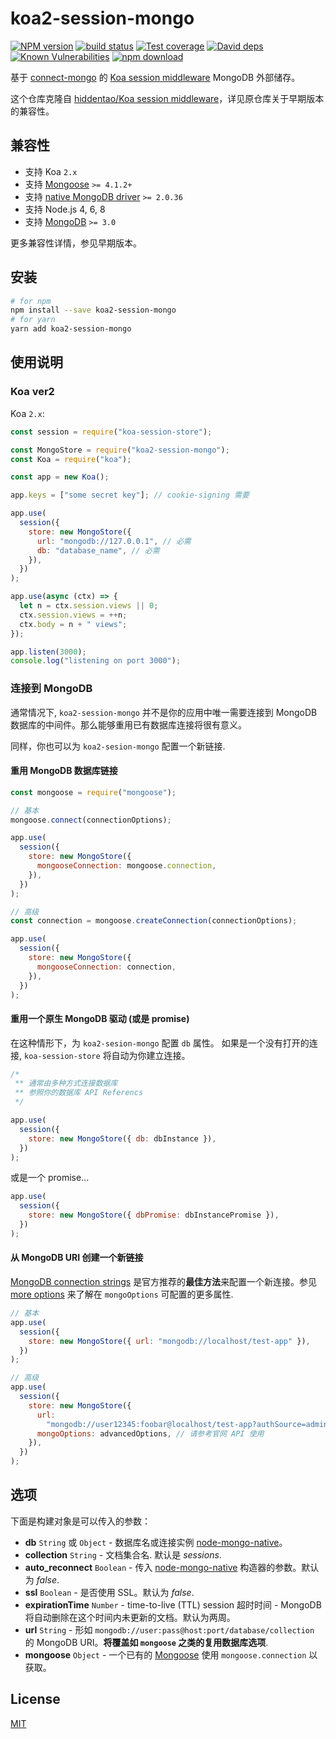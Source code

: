 # koa2-session-mongo

[![NPM version][npm-image]][npm-url]
[![build status][travis-image]][travis-url]
[![Test coverage][codecov-image]][codecov-url]
[![David deps][david-image]][david-url]
[![Known Vulnerabilities][snyk-image]][snyk-url]
[![npm download][download-image]][download-url]

[npm-image]: https://img.shields.io/npm/v/koa2-session-mongo.svg?style=flat-square
[npm-url]: https://npmjs.org/package/koa2-session-mongo
[travis-image]: https://img.shields.io/travis/Mitscherlich/koa2-session-mongo.svg?style=flat-square
[travis-url]: https://travis-ci.org/Mitscherlich/koa2-session-mongo
[codecov-image]: https://img.shields.io/codecov/c/github/Mitscherlich/koa2-session-mongo.svg?style=flat-square
[codecov-url]: https://codecov.io/github/Mitscherlich/koa2-session-mongo?branch=master
[david-image]: https://img.shields.io/david/Mitscherlich/koa2-session-mongo.svg?style=flat-square
[david-url]: https://david-dm.org/Mitscherlich/koa2-session-mongo
[snyk-image]: https://snyk.io/test/npm/koa2-session-mongo/badge.svg?style=flat-square
[snyk-url]: https://snyk.io/test/npm/koa2-session-mongo
[download-image]: https://img.shields.io/npm/dm/koa2-session-mongo.svg?style=flat-square
[download-url]: https://npmjs.org/package/koa2-session-mongo

基于 [connect-mongo](https://github.com/jdesboeufs/connect-mongo) 的 [Koa session middleware](https://github.com/hiddentao/koa-session-store) MongoDB 外部储存。

这个仓库克隆自 [hiddentao/Koa session middleware](https://github.com/hiddentao/koa-session-store)，详见原仓库关于早期版本的兼容性。

## 兼容性

- 支持 Koa `2.x`
- 支持 [Mongoose](http://mongoosejs.com/index.html) `>= 4.1.2+`
- 支持 [native MongoDB driver](http://mongodb.github.io/node-mongodb-native/) `>= 2.0.36`
- 支持 Node.js 4, 6, 8
- 支持 [MongoDB](https://www.mongodb.com/) `>= 3.0`

更多兼容性详情，参见早期版本。

## 安装

```bash
# for npm
npm install --save koa2-session-mongo
# for yarn
yarn add koa2-session-mongo
```

## 使用说明

### Koa ver2

Koa `2.x`:

```js
const session = require("koa-session-store");

const MongoStore = require("koa2-session-mongo");
const Koa = require("koa");

const app = new Koa();

app.keys = ["some secret key"]; // cookie-signing 需要

app.use(
  session({
    store: new MongoStore({
      url: "mongodb://127.0.0.1", // 必需
      db: "database_name", // 必需
    }),
  })
);

app.use(async (ctx) => {
  let n = ctx.session.views || 0;
  ctx.session.views = ++n;
  ctx.body = n + " views";
});

app.listen(3000);
console.log("listening on port 3000");
```

### 连接到 MongoDB

通常情况下, `koa2-session-mongo` 并不是你的应用中唯一需要连接到 MongoDB 数据库的中间件。那么能够重用已有数据库连接将很有意义。

同样，你也可以为 `koa2-sesion-mongo` 配置一个新链接.

#### 重用 MongoDB 数据库链接

```js
const mongoose = require("mongoose");

// 基本
mongoose.connect(connectionOptions);

app.use(
  session({
    store: new MongoStore({
      mongooseConnection: mongoose.connection,
    }),
  })
);

// 高级
const connection = mongoose.createConnection(connectionOptions);

app.use(
  session({
    store: new MongoStore({
      mongooseConnection: connection,
    }),
  })
);
```

#### 重用一个原生 MongoDB 驱动 (或是 promise)

在这种情形下，为 `koa2-sesion-mongo` 配置 `db` 属性。
如果是一个没有打开的连接, `koa-session-store` 将自动为你建立连接。

```js
/*
 ** 通常由多种方式连接数据库
 ** 参照你的数据库 API Referencs
 */

app.use(
  session({
    store: new MongoStore({ db: dbInstance }),
  })
);
```

或是一个 promise...

```js
app.use(
  session({
    store: new MongoStore({ dbPromise: dbInstancePromise }),
  })
);
```

#### 从 MongoDB URI 创建一个新链接

[MongoDB connection strings](http://docs.mongodb.org/manual/reference/connection-string/) 是官方推荐的**最佳方法**来配置一个新连接。参见 [more options](http://mongodb.github.io/node-mongodb-native/driver-articles/mongoclient.html#mongoclient-connect-options) 来了解在 `mongoOptions` 可配置的更多属性.

```js
// 基本
app.use(
  session({
    store: new MongoStore({ url: "mongodb://localhost/test-app" }),
  })
);

// 高级
app.use(
  session({
    store: new MongoStore({
      url:
        "mongodb://user12345:foobar@localhost/test-app?authSource=admins&w=1",
      mongoOptions: advancedOptions, // 请参考官网 API 使用
    }),
  })
);
```

## 选项

下面是构建对象是可以传入的参数：

- **db** `String` 或 `Object` - 数据库名或连接实例 [node-mongo-native](https://github.com/mongodb/node-mongodb-native)。
- **collection** `String` - 文档集合名. 默认是 _sessions_.
- **auto_reconnect** `Boolean` - 传入 [node-mongo-native](https://github.com/mongodb/node-mongodb-native) 构造器的参数。默认为 _false_.
- **ssl** `Boolean` - 是否使用 SSL。默认为 _false_.
- **expirationTime** `Number` - time-to-live (TTL) session 超时时间 - MongoDB 将自动删除在这个时间内未更新的文档。默认为两周。
- **url** `String` - 形如 `mongodb://user:pass@host:port/database/collection` 的 MongoDB URI。**将覆盖如 `mongoose` 之类的复用数据库选项**.
- **mongoose** `Object` - 一个已有的 [Mongoose](https://github.com/LearnBoost/mongoose) 使用 `mongoose.connection` 以获取。

## License

[MIT](LICENSE)
